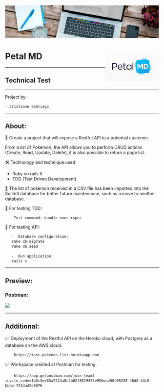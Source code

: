 ![](images/photo01.jpg)

# Petal MD <img src="images/PetalMD_logo.png" align="right" alt="Rocket Elevators logo" width="" height="100">

---

## Technical Test

---

Project by:

```ssh
- Cristiane Santiago
```

---

## About:

🎯 Create a project that will expose a Restful API to a potential customer.

From a list of Pokémon, the API allows you to perform CRUD actions (Create, Read, Update, Delete), it is also possible to return a page list.


🛠 Technology and technique used:

- Ruby on rails 5
- TDD (Test Driven Development)

📌 The list of pokemon received in a CSV file has been imported into the Sqlite3 database for better future maintenance, such as a move to another database.

📌  For testing TDD:
```ssh
    Test command: bundle exec rspec
```

📌  For testing API:
```ssh
   -  Database configuration:
   rake db:migrate
   rake db:seed

   -  Run application:
   rails s
```

---


## Preview:
### Postman:
![](images/test_postman.gif)

---


## Additional:

📈 Deployment of the Restful API on the Heroku cloud, with Postgres as a database on the AWS cloud.

```ssh
    https://test-pokemon-list.herokuapp.com
```

📈 Workspace created at Postman for testing.

```ssh
    https://app.getpostman.com/join-team?invite_code=1b3c3ed65a7224a0c2b02f8829473e99&ws=50e05228-48d8-44c5-bbec-723dad2e5076
```